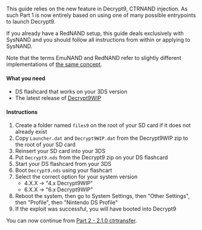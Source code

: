 This guide relies on the new feature in Decrypt9, CTRNAND injection. As such Part 1 is now entirely based on using one of many possible entrypoints to launch Decrypt9.

If you already have a RedNAND setup, this guide deals exclusively with SysNAND and you should follow all instructions from within or applying to SysNAND.

Note that the terms EmuNAND and RedNAND refer to slightly different implementations of [the same concept](http://3dbrew.org/wiki/NAND_Redirection).

#### What you need

* DS flashcard that works on your 3DS version
* The latest release of [Decrypt9WIP](https://github.com/d0k3/Decrypt9WIP/releases/)

#### Instructions

1. Create a folder named `files9` on the root of your SD card if it does not already exist
2. Copy `Launcher.dat` and `Decrypt9WIP.dat` from the Decrypt9WIP zip to the root of your SD card
4. Reinsert your SD card into your 3DS
5. Put `Decrypt9.nds` from the Decrypt9 zip on your DS flashcard
6. Start your DS flashcard from your 3DS
7. Boot `Decrypt9.nds` using your flashcart
8. Select the correct option for your system version
    + 4.X.X -> "4.x Decrypt9WIP"
    + 6.X.X -> "6.x Decrypt9WIP"
9. Reboot the system, then go to System Settings, then "Other Settings", then "Profile", then "Nintendo DS Profile"
10. If the exploit was successful, you will have booted into Decrypt9

You can now continue from [Part 2 - 2.1.0 ctrtransfer](Part-2-(2.1.0-ctrtransfer)).
